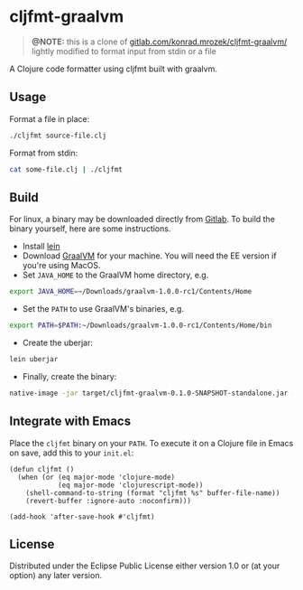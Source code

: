 # cljfmt-graalvm

> **@NOTE:** this is a clone of 
> [gitlab.com/konrad.mrozek/cljfmt-graalvm/](https://gitlab.com/konrad.mrozek/cljfmt-graalvm/)
> lightly modified to format input from stdin or a file

A Clojure code formatter using cljfmt built with graalvm.

## Usage


Format a file in place:
```sh
./cljfmt source-file.clj
```

Format from stdin:
```sh
cat some-file.clj | ./cljfmt
```

## Build

For linux, a binary may be downloaded directly from [Gitlab](https://gitlab.com/konrad.mrozek/cljfmt-graalvm/-/jobs/artifacts/master/download?job=build).
To build the binary yourself, here are some instructions.

- Install [lein](https://leiningen.org/)
- Download [GraalVM](http://www.graalvm.org/downloads/) for your machine. You will need the EE version if you're using MacOS.
- Set `JAVA_HOME` to the GraalVM home directory, e.g.

```sh
export JAVA_HOME=~/Downloads/graalvm-1.0.0-rc1/Contents/Home
```
    
- Set the `PATH` to use GraalVM's binaries, e.g.

```sh
export PATH=$PATH:~/Downloads/graalvm-1.0.0-rc1/Contents/Home/bin
```

- Create the uberjar:

```sh
lein uberjar
```

- Finally, create the binary:

``` sh
native-image -jar target/cljfmt-graalvm-0.1.0-SNAPSHOT-standalone.jar -H:Name="cljfmt"
```


## Integrate with Emacs

Place the `cljfmt` binary on your `PATH`. To execute it on a Clojure file in Emacs on save, add this to your `init.el`:

```elisp
(defun cljfmt ()
  (when (or (eq major-mode 'clojure-mode)
            (eq major-mode 'clojurescript-mode))
    (shell-command-to-string (format "cljfmt %s" buffer-file-name))
    (revert-buffer :ignore-auto :noconfirm)))

(add-hook 'after-save-hook #'cljfmt)
```


## License

Distributed under the Eclipse Public License either version 1.0 or (at
your option) any later version.
